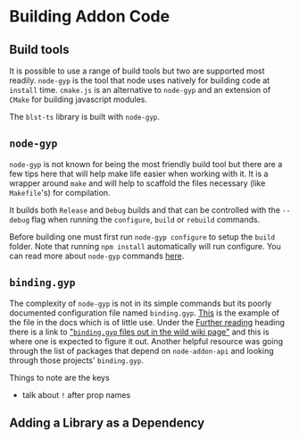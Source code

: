 # Building Addon Code

## Build tools

It is possible to use a range of build tools but two are supported most readily.  `node-gyp` is the tool that node uses natively for building code at `install` time. `cmake.js` is an alternative to `node-gyp` and an extension of `CMake` for building javascript modules.

The `blst-ts` library is built with `node-gyp`.

## `node-gyp`

`node-gyp` is not known for being the most friendly build tool but there are a few tips here that will help make life easier when working with it.  It is a wrapper around `make` and will help to scaffold the files necessary (like `Makefile`'s) for compilation.

It builds both `Release` and `Debug` builds and that can be controlled with the `--debug` flag when running the `configure`, `build` or `rebuild` commands.

Before building one must first run `node-gyp configure` to setup the `build` folder. Note that running `npm install` automatically will run configure. You can read more about `node-gyp` commands [here](https://github.com/nodejs/node-gyp#how-to-use).

## `binding.gyp`

The complexity of `node-gyp` is not in its simple commands but its poorly documented configuration file named `binding.gyp`.  [This](https://github.com/nodejs/node-gyp#the-bindinggyp-file) is the example of the file in the docs which is of little use.  Under the [Further reading](https://github.com/nodejs/node-gyp#further-reading) heading there is a link to ["`binding.gyp` files out in the wild wiki page"](https://github.com/nodejs/node-gyp/blob/main/docs/binding.gyp-files-in-the-wild.md) and this is where one is expected to figure it out.  Another helpful resource was going through the list of packages that depend on `node-addon-api` and looking through those projects' `binding.gyp`.

Things to note are the keys 

- talk about `!` after prop names


## Adding a Library as a Dependency
